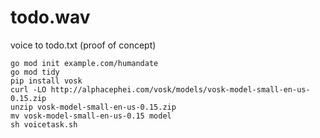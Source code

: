 # todo.wav
voice to todo.txt (proof of concept)

```
go mod init example.com/humandate
go mod tidy
pip install vosk
curl -LO http://alphacephei.com/vosk/models/vosk-model-small-en-us-0.15.zip
unzip vosk-model-small-en-us-0.15.zip
mv vosk-model-small-en-us-0.15 model
sh voicetask.sh
```

